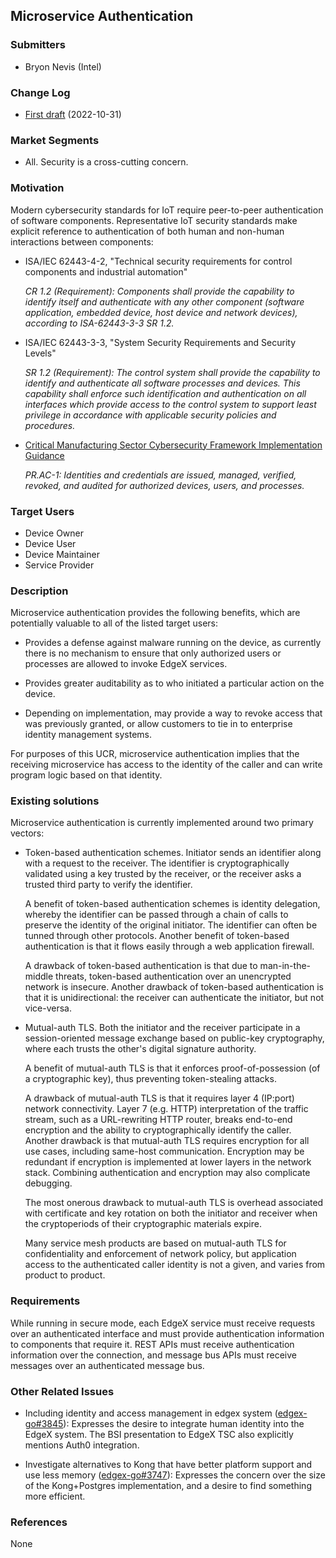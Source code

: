 ## Microservice Authentication

### Submitters

- Bryon Nevis (Intel)

### Change Log

- [First draft](https://github.com/edgexfoundry/edgex-docs/pull/659) (2022-10-31)

### Market Segments

- All.  Security is a cross-cutting concern.

### Motivation

Modern cybersecurity standards for IoT
require peer-to-peer authentication of software components.
Representative IoT security standards make explicit reference
to authentication of both human and non-human interactions between components:

- ISA/IEC 62443-4-2, "Technical security requirements for control components and industrial automation"

  _CR 1.2 (Requirement): Components shall provide the capability to
  identify itself and authenticate with any other component
  (software application, embedded device, host device and network devices),
  according to ISA-62443-3-3 SR 1.2._

- ISA/IEC 62443-3-3, "System Security Requirements and Security Levels"

  _SR 1.2 (Requirement): The control system shall provide the capability to
  identify and authenticate all software processes and devices. This capability
  shall enforce such identification and authentication on all interfaces which
  provide access to the control system to support least privilege in accordance
  with applicable security policies and procedures._

- [Critical Manufacturing Sector Cybersecurity Framework Implementation Guidance](https://www.cisa.gov/sites/default/files/publications/Critical_Manufacturing_Sector_Cybersecurity_Framework_Implementation_Guidance_FINAL_508.pdf)

  _PR.AC-1: Identities and credentials are issued, managed, verified,
  revoked, and audited for authorized devices, users, and processes._


### Target Users
- Device Owner
- Device User
- Device Maintainer
- Service Provider

### Description

Microservice authentication provides the following benefits,
which are potentially valuable to all of the listed target users:

- Provides a defense against malware running on the device,
  as currently there is no mechanism to ensure that only
  authorized users or processes are allowed to invoke EdgeX services.

- Provides greater auditability as to who initiated a particular
  action on the device.

- Depending on implementation, may provide a way to revoke
  access that was previously granted,
  or allow customers to tie in to enterprise
  identity management systems.

For purposes of this UCR, microservice authentication implies
that the receiving microservice has access to the identity
of the caller and can write program logic based on that identity.


### Existing solutions

Microservice authentication is currently implemented around two primary vectors:

- Token-based authentication schemes.
  Initiator sends an identifier along with a request to the receiver.
  The identifier is cryptographically validated using a key trusted by
  the receiver, or the receiver asks a trusted third party to verify the identifier.

  A benefit of token-based authentication schemes is identity delegation,
  whereby the identifier can be passed through a chain of calls to
  preserve the identity of the original initiator.
  The identifier can often be tunned through other protocols.
  Another benefit of token-based authentication is that
  it flows easily through a web application firewall.

  A drawback of token-based authentication is that due to man-in-the-middle
  threats, token-based authentication over an unencrypted network is insecure.
  Another drawback of token-based authentication is that it is unidirectional:
  the receiver can authenticate the initiator, but not vice-versa.

- Mutual-auth TLS.
  Both the initiator and the receiver participate in a session-oriented message
  exchange based on public-key cryptography, where each trusts the other's
  digital signature authority.

  A benefit of mutual-auth TLS is that it enforces proof-of-possession
  (of a cryptographic key), thus preventing token-stealing attacks.

  A drawback of mutual-auth TLS is that it requires layer 4
  (IP:port) network connectivity.
  Layer 7 (e.g. HTTP) interpretation of the traffic stream,
  such as a URL-rewriting HTTP router, breaks end-to-end encryption
  and the ability to cryptographically identify the caller.
  Another drawback is that mutual-auth TLS requires encryption
  for all use cases, including same-host communication.
  Encryption may be redundant if encryption is implemented
  at lower layers in the network stack.
  Combining authentication and encryption may also complicate debugging.

  The most onerous drawback to mutual-auth TLS is overhead associated with
  certificate and key rotation on both the initiator and receiver when
  the cryptoperiods of their cryptographic materials expire.

  Many service mesh products are based on mutual-auth TLS
  for confidentiality and enforcement of network policy,
  but application access to the authenticated caller identity is not a given,
  and varies from product to product.


### Requirements

While running in secure mode, each EdgeX service must
receive requests over an authenticated interface
and must provide authentication information
to components that require it.
REST APIs must receive authentication information over the connection,
and message bus APIs must receive messages over an authenticated message bus.


### Other Related Issues

- Including identity and access management in edgex system
  ([edgex-go#3845](https://github.com/edgexfoundry/edgex-go/issues/3845)):
  Expresses the desire to integrate human identity into the EdgeX system.
  The BSI presentation to EdgeX TSC also explicitly mentions Auth0 integration.

- Investigate alternatives to Kong that have better platform support and use less memory
  ([edgex-go#3747](https://github.com/edgexfoundry/edgex-go/issues/3747)):
  Expresses the concern over the size of the Kong+Postgres implementation,
  and a desire to find something more efficient.


### References

None